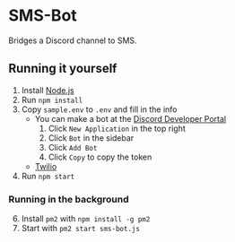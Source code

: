 # SMS-Bot
Bridges a Discord channel to SMS.

## Running it yourself
1. Install [Node.js](https://nodejs.org)
2. Run `npm install`
3. Copy `sample.env` to `.env` and fill in the info
    - You can make a bot at the [Discord Developer Portal](https://discord.com/developers/applications)
        1. Click `New Application` in the top right
        2. Click `Bot` in the sidebar
        3. Click `Add Bot`
        4. Click `Copy` to copy the token
    - [Twilio](https://twilio.com)
5. Run `npm start`

### Running in the background
6. Install `pm2` with `npm install -g pm2`
7. Start with `pm2 start sms-bot.js`
